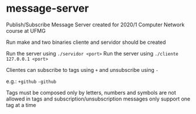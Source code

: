 # message-server

Publish/Subscribe Message Server created for 2020/1 Computer Network course at UFMG

Run make and two binaries cliente and servidor should be created

Run the server using `./servidor <port>` Run the server using `./cliente 127.0.0.1 <port>`

Clientes can subscribe to tags using `+` and unsubscribe using `-`

e.g.: `+github` `-github`

Tags must be composed only by letters, numbers and symbols are not allowed in tags and subscription/unsubscription messages only support one tag at a time
